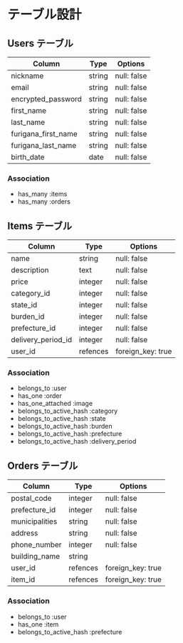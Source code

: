 # テーブル設計

## Users テーブル

| Column              | Type   | Options     |
| ------------------- | ------ | ----------- |
| nickname            | string | null: false |
| email               | string | null: false |
| encrypted_password  | string | null: false |
| first_name          | string | null: false |
| last_name           | string | null: false |
| furigana_first_name | string | null: false |
| furigana_last_name  | string | null: false |
| birth_date          | date   | null: false |

### Association

- has_many :items
- has_many :orders

## Items テーブル

| Column             | Type     | Options           |
| ------------------ | -------- | ----------------- |
| name               | string   | null: false       |
| description        | text     | null: false       |
| price              | integer  | null: false       |
| category_id        | integer  | null: false       |
| state_id           | integer  | null: false       |
| burden_id          | integer  | null: false       |
| prefecture_id      | integer  | null: false       |
| delivery_period_id | integer  | null: false       |
| user_id            | refences | foreign_key: true |

### Association

- belongs_to :user
- has_one :order
- has_one_attached :image
- belongs_to_active_hash :category
- belongs_to_active_hash :state
- belongs_to_active_hash :burden
- belongs_to_active_hash :prefecture
- belongs_to_active_hash :delivery_period

## Orders テーブル

| Column         | Type     | Options           |
| -------------- | -------- | ----------------- |
| postal_code    | integer  | null: false       |
| prefecture_id  | integer  | null: false       |
| municipalities | string   | null: false       |
| address        | string   | null: false       |
| phone_number   | integer  | null: false       |
| building_name  | string   |                   |
| user_id        | refences | foreign_key: true |
| item_id        | refences | foreign_key: true |

### Association

- belongs_to :user
- has_one :item
- belongs_to_active_hash :prefecture
